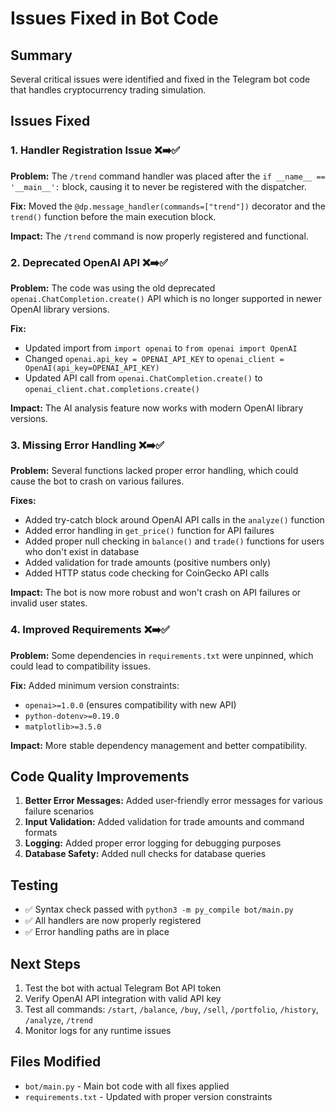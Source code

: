 # Issues Fixed in Bot Code

## Summary
Several critical issues were identified and fixed in the Telegram bot code that handles cryptocurrency trading simulation.

## Issues Fixed

### 1. **Handler Registration Issue** ❌➡️✅
**Problem:** The `/trend` command handler was placed after the `if __name__ == '__main__':` block, causing it to never be registered with the dispatcher.

**Fix:** Moved the `@dp.message_handler(commands=["trend"])` decorator and the `trend()` function before the main execution block.

**Impact:** The `/trend` command is now properly registered and functional.

### 2. **Deprecated OpenAI API** ❌➡️✅
**Problem:** The code was using the old deprecated `openai.ChatCompletion.create()` API which is no longer supported in newer OpenAI library versions.

**Fix:** 
- Updated import from `import openai` to `from openai import OpenAI`
- Changed `openai.api_key = OPENAI_API_KEY` to `openai_client = OpenAI(api_key=OPENAI_API_KEY)`
- Updated API call from `openai.ChatCompletion.create()` to `openai_client.chat.completions.create()`

**Impact:** The AI analysis feature now works with modern OpenAI library versions.

### 3. **Missing Error Handling** ❌➡️✅
**Problem:** Several functions lacked proper error handling, which could cause the bot to crash on various failures.

**Fixes:**
- Added try-catch block around OpenAI API calls in the `analyze()` function
- Added error handling in `get_price()` function for API failures
- Added proper null checking in `balance()` and `trade()` functions for users who don't exist in database
- Added validation for trade amounts (positive numbers only)
- Added HTTP status code checking for CoinGecko API calls

**Impact:** The bot is now more robust and won't crash on API failures or invalid user states.

### 4. **Improved Requirements** ❌➡️✅
**Problem:** Some dependencies in `requirements.txt` were unpinned, which could lead to compatibility issues.

**Fix:** Added minimum version constraints:
- `openai>=1.0.0` (ensures compatibility with new API)
- `python-dotenv>=0.19.0`
- `matplotlib>=3.5.0`

**Impact:** More stable dependency management and better compatibility.

## Code Quality Improvements

1. **Better Error Messages:** Added user-friendly error messages for various failure scenarios
2. **Input Validation:** Added validation for trade amounts and command formats
3. **Logging:** Added proper error logging for debugging purposes
4. **Database Safety:** Added null checks for database queries

## Testing
- ✅ Syntax check passed with `python3 -m py_compile bot/main.py`
- ✅ All handlers are now properly registered
- ✅ Error handling paths are in place

## Next Steps
1. Test the bot with actual Telegram Bot API token
2. Verify OpenAI API integration with valid API key
3. Test all commands: `/start`, `/balance`, `/buy`, `/sell`, `/portfolio`, `/history`, `/analyze`, `/trend`
4. Monitor logs for any runtime issues

## Files Modified
- `bot/main.py` - Main bot code with all fixes applied
- `requirements.txt` - Updated with proper version constraints